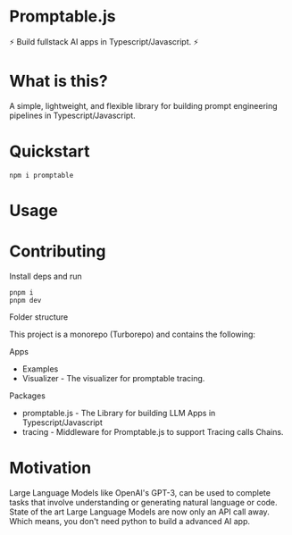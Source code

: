 # Promptable.js

⚡ Build fullstack AI apps in Typescript/Javascript. ⚡

# What is this?

A simple, lightweight, and flexible library for building prompt engineering pipelines in Typescript/Javascript.

# Quickstart

```
npm i promptable
```

# Usage

# Contributing

Install deps and run

```
pnpm i
pnpm dev
```

Folder structure

This project is a monorepo (Turborepo) and contains the following:

Apps

- Examples
- Visualizer - The visualizer for promptable tracing.

Packages

- promptable.js - The Library for building LLM Apps in Typescript/Javascript
- tracing - Middleware for Promptable.js to support Tracing calls Chains.

# Motivation

Large Language Models like OpenAI's GPT-3, can be used to complete tasks that involve understanding or generating natural language or code.
State of the art Large Language Models are now only an API call away. Which means, you don't need python to build a advanced AI app.
